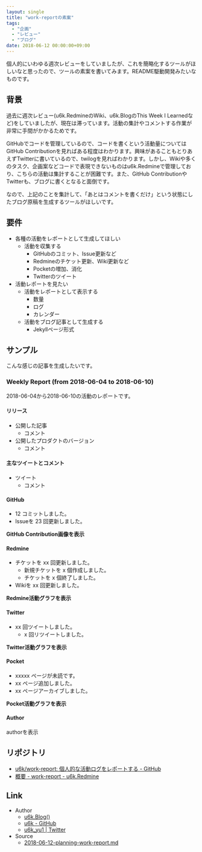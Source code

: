 ```yaml
---
layout: single
title: "work-reportの素案"
tags:
  - "企画"
  - "レビュー"
  - "ブログ"
date: 2018-06-12 00:00:00+09:00
---
```


個人的にいわゆる週次レビューをしていましたが、これを簡略化するツールがほしいなと思ったので、ツールの素案を書いてみます。README駆動開発みたいなものです。

## 背景

過去に週次レビュー(u6k.RedmineのWiki、u6k.BlogのThis Week I Learnedなど)をしていましたが、現在は滞っています。活動の集計やコメントする作業が非常に手間がかかるためです。

GitHubでコードを管理しているので、コードを書くという活動量についてはGitHub Contributionを見ればある程度はわかります。興味があることもとりあえずTwitterに書いているので、twilogを見ればわかります。しかし、Wikiや多くのタスク、企画案などコードで表現できないものはu6k.Redmineで管理しており、こちらの活動は集計することが困難です。また、GitHub ContributionやTwitterも、ブログに書くとなると面倒です。

なので、上記のことを集計して、「あとはコメントを書くだけ」という状態にしたブログ原稿を生成するツールがほしいです。

## 要件

- 各種の活動をレポートとして生成してほしい
    - 活動を収集する
        - GitHubのコミット、Issue更新など
        - Redmineのチケット更新、Wiki更新など
        - Pocketの増加、消化
        - Twitterのツイート
- 活動レポートを見たい
    - 活動をレポートとして表示する
        - 数量
        - ログ
        - カレンダー
    - 活動をブログ記事として生成する
        - Jekyllページ形式

## サンプル

こんな感じの記事を生成したいです。

### Weekly Report (from 2018-06-04 to 2018-06-10)

2018-06-04から2018-06-10の活動のレポートです。

#### リリース

- 公開した記事
    - コメント
- 公開したプロダクトのバージョン
    - コメント

#### 主なツイートとコメント

- ツイート
    - コメント

#### GitHub

- 12 コミットしました。
- Issueを 23 回更新しました。

__GitHub Contribution画像を表示__

#### Redmine

- チケットを xx 回更新しました。
    - 新規チケットを x 個作成しました。
    - チケットを x 個終了しました。
- Wikiを xx 回更新しました。

__Redmine活動グラフを表示__

#### Twitter

- xx 回ツイートしました。
    - x 回リツイートしました。

__Twitter活動グラフを表示__

#### Pocket

- xxxxx ページが未読です。
- xx ページ追加しました。
- xx ページアーカイブしました。

__Pocket活動グラフを表示__

#### Author

authorを表示

## リポジトリ

- [u6k/work-report: 個人的な活動ログをレポートする - GitHub](https://github.com/u6k/work-report)
- [概要 - work-report - u6k.Redmine](https://redmine.u6k.me/projects/work-report)

## Link

- Author
  - [u6k.Blog()](https://blog.u6k.me/)
  - [u6k - GitHub](https://github.com/u6k)
  - [u6k_yu1 \| Twitter](https://twitter.com/u6k_yu1)
- Source
  - [2018-06-12-planning-work-report.md](https://github.com/u6k/blog/blob/master/_posts/2018-06-12-planning-work-report.md)
